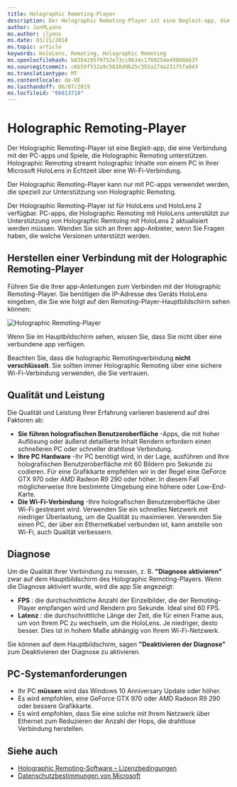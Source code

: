 ```yaml
---
title: Holographic Remoting-Player
description: Der Holographic Remoting-Player ist eine Begleit-app, die eine Verbindung mit der PC-apps und Spiele, die Holographic Remoting unterstützen. Holographic Remoting streamt holographic Inhalte von einem PC in Ihrer Microsoft HoloLens in Echtzeit über eine Wi-Fi-Verbindung.
author: JonMLyons
ms.author: jlyons
ms.date: 03/21/2018
ms.topic: article
keywords: HoloLens, Remoting, Holographic Remoting
ms.openlocfilehash: b8354295f9752e73cc9b34c1769254e49808b63f
ms.sourcegitcommit: c6b59f532a9c5818d9b25c355a174a231f5fa943
ms.translationtype: MT
ms.contentlocale: de-DE
ms.lasthandoff: 06/07/2019
ms.locfileid: "66813718"
---
```

# <a name="holographic-remoting-player"></a>Holographic Remoting-Player

Der Holographic Remoting-Player ist eine Begleit-app, die eine Verbindung mit der PC-apps und Spiele, die Holographic Remoting unterstützen. Holographic Remoting streamt holographic Inhalte von einem PC in Ihrer Microsoft HoloLens in Echtzeit über eine Wi-Fi-Verbindung.

Der Holographic Remoting-Player kann nur mit PC-apps verwendet werden, die speziell zur Unterstützung von Holographic Remoting.

Der Holographic Remoting-Player ist für HoloLens und HoloLens 2 verfügbar.  PC-apps, die Holographic Remoting mit HoloLens unterstützt zur Unterstützung von Holographic Remtoing mit HoloLens 2 aktualisiert werden müssen.  Wenden Sie sich an Ihren app-Anbieter, wenn Sie Fragen haben, die welche Versionen unterstützt werden.

## <a name="connecting-to-the-holographic-remoting-player"></a>Herstellen einer Verbindung mit der Holographic Remoting-Player

Führen Sie die Ihrer app-Anleitungen zum Verbinden mit der Holographic Remoting-Player. Sie benötigen die IP-Adresse des Geräts HoloLens eingeben, die Sie wie folgt auf den Remoting-Player-Hauptbildschirm sehen können:

![Holographic Remoting-Player](images/holographicremotingplayer.png)

Wenn Sie im Hauptbildschirm sehen, wissen Sie, dass Sie nicht über eine verbundene app verfügen.

Beachten Sie, dass die holographic Remotingverbindung **nicht verschlüsselt**. Sie sollten immer Holographic Remoting über eine sichere Wi-Fi-Verbindung verwenden, die Sie vertrauen.

## <a name="quality-and-performance"></a>Qualität und Leistung

Die Qualität und Leistung Ihrer Erfahrung variieren basierend auf drei Faktoren ab:
* **Sie führen holografischen Benutzeroberfläche** -Apps, die mit hoher Auflösung oder äußerst detaillierte Inhalt Rendern erfordern einen schnelleren PC oder schneller drahtlose Verbindung.
* **Ihre PC Hardware** -Ihr PC benötigt wird, in der Lage, ausführen und Ihre holografischen Benutzeroberfläche mit 60 Bildern pro Sekunde zu codieren. Für eine Grafikkarte empfehlen wir in der Regel eine GeForce GTX 970 oder AMD Radeon R9 290 oder höher. In diesem Fall möglicherweise Ihre bestimmte Umgebung eine höhere oder Low-End-Karte.
* **Die Wi-Fi-Verbindung** -Ihre holografischen Benutzeroberfläche über Wi-Fi gestreamt wird. Verwenden Sie ein schnelles Netzwerk mit niedriger Überlastung, um die Qualität zu maximieren. Verwenden Sie einen PC, der über ein Ethernetkabel verbunden ist, kann anstelle von Wi-Fi, auch Qualität verbessern.

## <a name="diagnostics"></a>Diagnose

Um die Qualität Ihrer Verbindung zu messen, z. B. **"Diagnose aktivieren"** zwar auf dem Hauptbildschirm des Holographic Remoting-Players. Wenn die Diagnose aktiviert wurde, wird die app Sie angezeigt:
* **FPS** : die durchschnittliche Anzahl der Einzelbilder, die der Remoting-Player empfangen wird und Rendern pro Sekunde. Ideal sind 60 FPS.
* **Latenz** : die durchschnittliche Länge der Zeit, die für einen Frame aus, um von Ihrem PC zu wechseln, um die HoloLens. Je niedriger, desto besser. Dies ist in hohem Maße abhängig von Ihrem Wi-Fi-Netzwerk.

Sie können auf dem Hauptbildschirm, sagen **"Deaktivieren der Diagnose"** zum Deaktivieren der Diagnose zu aktivieren.

## <a name="pc-system-requirements"></a>PC-Systemanforderungen
* Ihr PC **müssen** wird das Windows 10 Anniversary Update oder höher.
* Es wird empfohlen, eine GeForce GTX 970 oder AMD Radeon R9 290 oder bessere Grafikkarte.
* Es wird empfohlen, dass Sie eine solche mit Ihrem Netzwerk über Ethernet zum Reduzieren der Anzahl der Hops, die drahtlose Verbindung herstellen.

## <a name="see-also"></a>Siehe auch
* [Holographic Remoting-Software – Lizenzbedingungen](https://docs.microsoft.com/en-us/legal/mixed-reality/microsoft-holographic-remoting-software-license-terms)
* [Datenschutzbestimmungen von Microsoft](https://go.microsoft.com/fwlink/?LinkId=521839)
